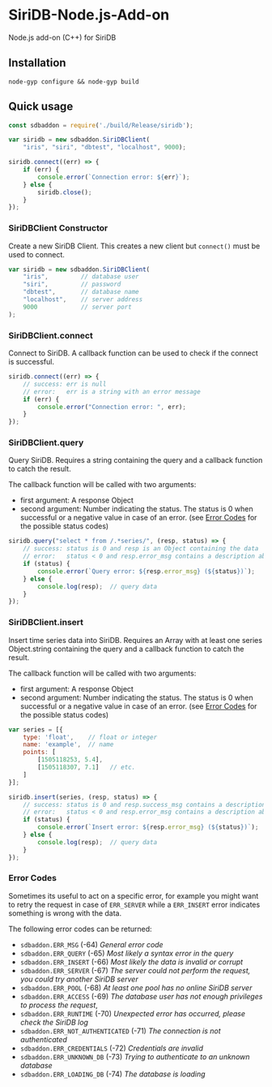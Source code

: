 # SiriDB-Node.js-Add-on
Node.js add-on (C++) for SiriDB

## Installation
```
node-gyp configure && node-gyp build
```

## Quick usage
```javascript
const sdbaddon = require('./build/Release/siridb');

var siridb = new sdbaddon.SiriDBClient(
    "iris", "siri", "dbtest", "localhost", 9000);

siridb.connect((err) => {
    if (err) {
        console.error(`Connection error: ${err}`);
    } else {
        siridb.close();
    }
});
```

### SiriDBClient Constructor
Create a new SiriDB Client. This creates a new client but `connect()` must be used to connect.
```javascript
var siridb = new sdbaddon.SiriDBClient(
    "iris",         // database user
    "siri",         // password
    "dbtest",       // database name
    "localhost",    // server address
    9000            // server port
);
```

### SiriDBClient.connect
Connect to SiriDB. A callback function can be used to check if the connect is successful.
```javascript
siridb.connect((err) => {
    // success: err is null
    // error:   err is a string with an error message
    if (err) {
        console.error("Connection error: ", err);
    }
});
```

### SiriDBClient.query
Query SiriDB. Requires a string containing the query and a callback function to catch the result.

The callback function will be called with two arguments:  
 - first argument: A response Object
 - second argument: Number indicating the status. The status is 0 when successful or a negative value in case of an error.
   (see [Error Codes](#error-codes) for the possible status codes)
   
```javascript
siridb.query("select * from /.*series/", (resp, status) => {
    // success: status is 0 and resp is an Object containing the data
    // error:   status < 0 and resp.error_msg contains a description about the error
    if (status) {
        console.error(`Query error: ${resp.error_msg} (${status})`);
    } else {
        console.log(resp);  // query data
    }
});
```

### SiriDBClient.insert
Insert time series data into SiriDB. Requires an Array with at least one series Object.string containing the query and a callback function to catch the result.

The callback function will be called with two arguments: 
 - first argument: A response Object
 - second argument: Number indicating the status. The status is 0 when successful or a negative value in case of an error.
   (see [Error Codes](#error-codes) for the possible status codes)
   
```javascript
var series = [{
    type: 'float',    // float or integer
    name: 'example',  // name
    points: [
        [1505118253, 5.4],
        [1505118307, 7.1]   // etc.
    ]
}];

siridb.insert(series, (resp, status) => {
    // success: status is 0 and resp.success_msg contains a description about the successful insert
    // error:   status < 0 and resp.error_msg contains a description about the error
    if (status) {
        console.error(`Insert error: ${resp.error_msg} (${status})`);
    } else {
        console.log(resp);  // query data
    }
});
```
### Error Codes
Sometimes its useful to act on a specific error, for example you might want to retry the request in case of `ERR_SERVER` while a `ERR_INSERT` error indicates something is wrong with the data.

The following error codes can be returned:

- `sdbaddon.ERR_MSG` (-64) *General error code*
- `sdbaddon.ERR_QUERY` (-65) *Most likely a syntax error in the query*
- `sdbaddon.ERR_INSERT` (-66) *Most likely the data is invalid or corrupt*
- `sdbaddon.ERR_SERVER` (-67) *The server could not perform the request, you could try another SiriDB server*
- `sdbaddon.ERR_POOL` (-68) *At least one pool has no online SiriDB server*
- `sdbaddon.ERR_ACCESS` (-69) *The database user has not enough privileges to process the request*,
- `sdbaddon.ERR_RUNTIME` (-70) *Unexpected error has occurred, please check the SiriDB log*
- `sdbaddon.ERR_NOT_AUTHENTICATED` (-71) *The connection is not authenticated*
- `sdbaddon.ERR_CREDENTIALS` (-72) *Credentials are invalid*
- `sdbaddon.ERR_UNKNOWN_DB` (-73) *Trying to authenticate to an unknown database*
- `sdbaddon.ERR_LOADING_DB` (-74) *The database is loading*
